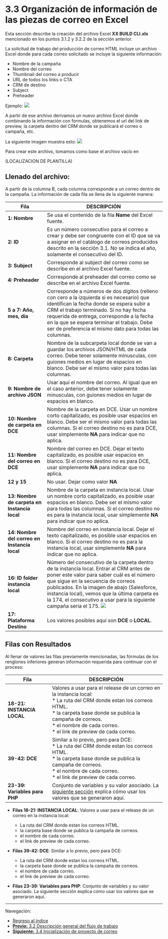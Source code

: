 # **3.3 Organización de información de las piezas de correo en Excel**

Esta sección describe la creación del archivo Excel **XX BUILD CLI.xls** mencionado en los puntos 3.1.2 y 3.2.2 de la sección anterior.

La solicitud de trabajo del producción de correo HTML incluye un archivo Excel donde para cada correo solicitado se incluye la siguiente información:

* Nombre de la campaña
* Nombre del correo
* Thumbnail del correo a producir
* URL de todos los links o CTA
* CRM de destino
* Subject
* Preheader

Ejemplo:
![](https://i.imgur.com/QQIRGww.png)


A partir de ese archivo derivamos un nuevo archivo Excel donde combinando la información con formulas, obtenemos el url del link de preview, la carpeta dentro del CRM donde se publicará el correo o campaña, etc.

La siguiente imagen muestra esto:
![](https://i.imgur.com/E6QIb8s.png)


Para crear este archivo, tomamos como base el archivo vacío en 

(LOCALIZACION DE PLANTILLA)

## **Llenado del archivo:**

A partir de la columna B, cada columna corresponde a un correo dentro de la campaña. La información de cada fila se llena de la siguiente manera:

| Fila | DESCRIPCIÓN  |
|------|--------------|
| **1: Nombre**  | Se usa el contenido de la fila **Name** del Excel fuente. |
| **2: ID** | Es un número consecutivo para el correo a crear y debe ser congruente con el ID que se va a asignar en el catálogo de correos producidos descrito en la sección 3.1. No se indica el año, solamente el consecutivo del ID. |
| **3: Subject** | Corresponde al subject del correo como se describe en el archivo Excel fuente. |
| **4: Preheader** | Corresponde al preheader del correo como se describe en el archivo Excel fuente. |
| **5 a 7: Año, mes, día** | Corresponde a números de dos dígitos (relleno con cero a la izquierda si es necesario) que identifican la fecha donde se espera subir a CRM el trabajo terminado. Si no hay fecha requerida de entrega, corresponde a la fecha en la que se espera terminar el trabajo. Debe ser de preferencia el mismo dato para todas las columnas. |
| **8: Carpeta** | Nombre de la subcarpeta local donde se van a guardar los archivos JSON/HTML de cada correo. Debe tener solamente minusculas, con guiones medios en lugar de espacios en blanco. Debe ser el mismo valor para todas las columnas. |
| **9: Nombre de archivo JSON** | Usar aquí el nombre del correo. Al igual que en el caso anterior, debe tener solamente minusculas, con guiones medios en lugar de espacios en blanco.  |
| **10: Nombre de carpeta en DCE** | Nombre de la carpeta en DCE. Usar un nombre corto capitalizado, es posible usar espacios en blanco. Debe ser el mismo valor para todas las columnas. Si el correo destino no es para DCE, usar simplemente **NA** para indicar que no aplica.  |
| **11: Nombre del correo en DCE** | Nombre del correo en DCE. Dejar el texto capitalizado, es posible usar espacios en blanco. Si el correo destino no es para DCE, usar simplemente **NA** para indicar que no aplica.  |
| **12 y 15**| No usar. Dejar como valor **NA** |
| **13: Nombre de carpeta en Instancia local** | Nombre de la carpeta en instancia local. Usar un nombre corto capitalizado, es posible usar espacios en blanco. Debe ser el mismo valor para todas las columnas. Si el correo destino no es para la instancia local, usar simplemente **NA** para indicar que no aplica.  |
| **14: Nombre del correo en Instancia local** | Nombre del correo en instancia local. Dejar el texto capitalizado, es posible usar espacios en blanco. Si el correo destino no es para la instancia local, usar simplemente **NA** para indicar que no aplica.  |
| **16: ID folder instancia local** | Número del consecutivo de la carpeta dentro de la instancia local. Entrar al CRM antes de poner este valor para saber cuál es el número que sigue en la secuencia de correos publicados. En la imagen de abajo (Salesforce, instancia local), vemos que la última carpeta es la 174, el consecutivo a usar para la siguiente campaña seria el 175. ![](https://i.imgur.com/5tRAi5m.png)|
| **17: Plataforma Destino** | Los valores posibles aquí son **DCE** o **LOCAL**. |


<!--
* **Fila 1: Nombre** Se usa el contenido de la fila **Name** del Excel fuente.
* **Fila 2: ID** Es un número consecutivo para el correo a crear y debe ser congruente con el ID que se va a asignar en el catálogo de correos producidos descrito en la sección 3.1. No se indica el año, solamente el consecutivo del ID.
* **Fila 3: Subject**: Corresponde al subject del correo como se describe en el archivo Excel fuente.
* **Fila 4: Preheader**: Corresponde al preheader del correo como se describe en el archivo Excel fuente.
* **Filas 5 a 7: Año, mes, día**: Corresponde a números de dos dígitos (relleno con cero a la izquierda si es necesario) que identifican la fecha donde se espera subir a CRM el trabajo terminado. Si no hay fecha requerida de entrega, corresponde a la fecha en la que se espera terminar el trabajo. Debe ser de preferencia el mismo dato para todas las columnas.
* **Fila 8: Carpeta**: Nombre de la subcarpeta local donde se van a guardar los archivos JSON/HTML de cada correo. Debe tener solamente minusculas, con guiones medios en lugar de espacios en blanco. Debe ser el mismo valor para todas las columnas.
* **Fila 9: Nombre de archivo JSON**: Usar aquí el nombre del correo. Al igual que en el caso anterior, debe tener solamente minusculas, con guiones medios en lugar de espacios en blanco. 
* **Fila 10: Nombre de carpeta en DCE**: Nombre de la carpeta en DCE. Usar un nombre corto capitalizado, es posible usar espacios en blanco. Debe ser el mismo valor para todas las columnas. Si el correo destino no es para DCE, usar simplemente **NA** para indicar que no aplica. 
* **Fila 11: Nombre del correo en DCE**: Nombre del correo en DCE. Dejar el texto capitalizado, es posible usar espacios en blanco. Si el correo destino no es para DCE, usar simplemente **NA** para indicar que no aplica. 
* **Filas 12 y 15:**: No usar. Dejar como valor **NA**
* **Fila 13: Nombre de carpeta en Instancia local**: Nombre de la carpeta en instancia local. Usar un nombre corto capitalizado, es posible usar espacios en blanco. Debe ser el mismo valor para todas las columnas. Si el correo destino no es para la instancia local, usar simplemente **NA** para indicar que no aplica. 
* **Fila 14: Nombre del correo en Instancia local**: Nombre del correo en instancia local. Dejar el texto capitalizado, es posible usar espacios en blanco. Si el correo destino no es para la instancia local, usar simplemente **NA** para indicar que no aplica. 
* **Fila 16: ID folder instancia local**: Número del consecutivo de la carpeta dentro de la instancia local. Entrar al CRM antes de poner este valor para saber cuál es el número que sigue en la secuencia de correos publicados. En la imagen de abajo (Salesforce, instancia local), vemos que la última carpeta es la 174, el consecutivo a usar para la siguiente campaña seria el 175
![](https://i.imgur.com/5tRAi5m.png)
* **Fila 17: Plataforma Destino**: Los valores posibles aquí son **DCE** o **LOCAL**.
-->

## **Filas con Resultados**

Al llenar de valores las filas previamente mencionadas, las fórmulas de los renglones inferiores generan información requerida para continuar con el proceso:


| Fila | DESCRIPCIÓN  |
|------|--------------|
| **18-21: INSTANCIA LOCAL** | Valores a usar para el release de un correo en la instancia local: <br>  * La ruta del CRM donde estan los correos HTML. <br>  * la carpeta base donde se publica la campaña de correos. <br>  * el nombre de cada correo. <br>  * el link de preview de cada correo. |
| **39-42: DCE** | Similar a lo previo, pero para DCE: <br>  * La ruta del CRM donde estan los correos HTML.<br>  * la carpeta base donde se publica la campaña de correos.<br>  * el nombre de cada correo.<br>  * el link de preview de cada correo. |
| **23-39: Variables para PHP** | Conjunto de variables y su valor asociado. La [siguiente sección](3_4_Inicio_de_proyecto.md) explica cómo usar los valores que se generaron aquí. |



 

* **Filas 18-21: INSTANCIA LOCAL**: 
  Valores a usar para el release de un correo en la instancia local: 
  * La ruta del CRM donde estan los correos HTML.
  * la carpeta base donde se publica la campaña de correos.
  * el nombre de cada correo.
  * el link de preview de cada correo.

* **Filas 39-42: DCE**: Similar a lo previo, pero para DCE: 
  * La ruta del CRM donde estan los correos HTML.
  * la carpeta base donde se publica la campaña de correos.
  * el nombre de cada correo.
  * el link de preview de cada correo.
  

* **Filas 23-39: Variables para PHP**: Conjunto de variables y su valor asociado. La siguiente sección explica cómo usar los valores que se generaron aquí.




___

Navegación:

* [Regreso al índice](README.md)
* [**Previo:** 3.2 Descripción general del flujo de trabajo](3_2_Flujo_de_trabajo.md)
* [**Siguiente:** 3.4 Inicialización de proyecto de correo](3_4_Inicio_de_proyecto.md)
